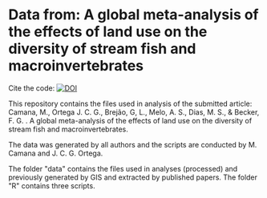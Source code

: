 # Data from: A global meta-analysis of the effects of land use on the diversity of stream fish and macroinvertebrates

Cite the code: [![DOI](https://zenodo.org/badge/372843409.svg)](https://zenodo.org/badge/latestdoi/372843409)

This repository contains the files used in analysis of the submitted article: Camana, M., Ortega J. C. G., Brejão, G, L., Melo, A. S., Dias, M. S., & Becker, F. G. . A global meta-analysis of the effects of land use on the diversity of stream fish and macroinvertebrates. 

The data was generated by all authors and the scripts are conducted by M. Camana and J. C. G. Ortega.

The folder "data" contains the files used in analyses (processed) and previously generated by GIS and extracted by published papers. The folder "R" contains three scripts. 